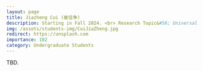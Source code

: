 ```yaml
---
layout: page
title: Jiazheng Cui (崔佳争)
description: Starting in Fall 2024. <br> Research Topic&#58; Universal Adversarial Attack.
img: /assets/students-img/CuiJiaZheng.jpg
redirect: https://unsplash.com
importance: 102
category: Undergraduate Students
---
```


TBD.
